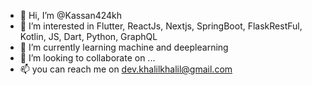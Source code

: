 - 👋 Hi, I’m @Kassan424kh
- 👀 I’m interested in Flutter, ReactJs, Nextjs, SpringBoot, FlaskRestFul, Kotlin, JS, Dart, Python,  GraphQL
- 🌱 I’m currently learning machine and deeplearning
- 💞️ I’m looking to collaborate on ...
- 📫 you can reach me on dev.khalilkhalil@gmail.com

<!---
Kassan424kh/Kassan424kh is a ✨ special ✨ repository because its `README.md` (this file) appears on your GitHub profile.
You can click the Preview link to take a look at your changes.
--->
